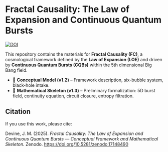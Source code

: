 # Fractal Causality: The Law of Expansion and Continuous Quantum Bursts  

[![DOI](https://zenodo.org/badge/DOI/10.5281/zenodo.17148490.svg)](https://doi.org/10.5281/zenodo.17148490)  

This repository contains the materials for **Fractal Causality (FC)**, a cosmological framework defined by the **Law of Expansion (LOE)** and driven by **Continuous Quantum Bursts (CQBs)** within the 5th dimensional Big Bang field.  

- 📄 **Conceptual Model (v1.2)** – Framework description, six-bubble system, black-hole intake.  
- 📄 **Mathematical Skeleton (v1.3)** – Preliminary formalization: 5D burst field, continuity equation, circuit closure, entropy filtration.  

## Citation
If you use this work, please cite:  

Devine, J. M. (2025). *Fractal Causality: The Law of Expansion and Continuous Quantum Bursts — Conceptual Framework and Mathematical Skeleton.* Zenodo. https://doi.org/10.5281/zenodo.17148490
